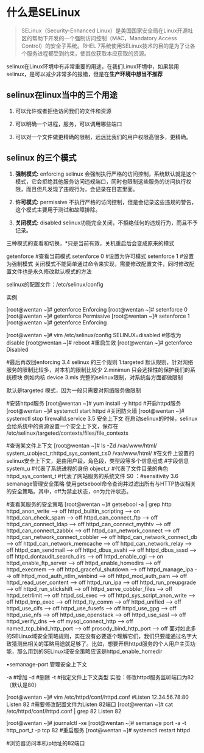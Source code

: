 <div style='display: none'>
  Date: 2022-01-15 22:43:40
  LastEditors: gyg
  LastEditTime: 2022-01-17 17:53:31
  FilePath: \test\1_15@Selinux安全子系统.mm.md
</div>

# 什么是SELinux

>SELinux（Security-Enhanced Linux）是美国国家安全局在Linux开源社区的帮助下开发的一个强制访问控制（MAC，Mandatory Access Control）的安全子系统。RHEL 7系统使用SELinux技术的目的是为了让各个服务进程都受到约束，使其仅获取本应获取的资源。

selinux在Linux环境中有非常重要的用途，在我们Linux环境中，如果禁用selinux，是可以减少非常多的报错，但是在**生产环境中想当不推荐**

## selinux在linux当中的三个用途

1. 可以允许或者拒绝访问我们的文件和资源

2. 可以明确一个进程，服务，可以调用哪些端口

3. 可以对一个文件做更精确的限制，远远比我们的用户权限高很多，更精确。

## selinux 的三个模式

1. **强制模式:** enforcing selinux 会强制执行严格的访问控制，系统默认就是这个模式，它会拒绝其他服务访问违规端口，同时也限制这些服务的访问执行权限，而且但凡发现了违规行为，会记录在日志里面。

2. **许可模式:** permissive 不执行严格的访问控制，但是会记录这些违规的警告，这个模式主要用于测试和故障排除。

3. **关闭模式:** disabled selinux功能完全关闭，不拒绝任何的违规行为，而且不予记录。

三种模式的查看和切换，*只是当前有效，关机重启后会变成原来的模式

getenforce      #查看当前模式
setenforce 0    #设置为许可模式
setenforce 1    #设置为强制模式
关闭模式不能简单通过命令来实现，需要修改配置文件，同时修改配置文件也是永久修改默认模式的方法

selinux的配置文件：/etc/selinux/config

实例

[root@wentan ~]# getenforce 
Enforcing
[root@wentan ~]# setenforce 0
[root@wentan ~]# getenforce 
Permissive
[root@wentan ~]# setenforce 1
[root@wentan ~]# getenforce 
Enforcing

[root@wentan ~]# vim /etc/selinux/config
SELINUX=disabled    #修改为disable
[root@wentan ~]# reboot    #重启生效
[root@wentan ~]# getenforce 
Disabled

#最后再改回enforcing
3.4 selinux 的三个规则
1.targeted 默认规则，针对网络服务的限制比较多，对本机的限制比较少
2.minimun 只会选择性的保护我们的系统模块 例如内核 device 
3.mls 完整的selinux限制，对系统各方面都做限制



默认是targeted 模式，因为一般只需要对网络服务做限制

 #安装httpd服务
[root@wentan ~]# yum install -y httpd
#开启httpd服务
[root@wentan ~]# systemctl start httpd
#关闭防火墙
[root@wentan ~]# systemctl stop firewalld.service
3.5 安全上下文
在启动selinux的时候，selinux会给系统中的资源设置一个安全上下文，保存在 /etc/selinux/targeted/contexts/files/file_contexts

#查询某文件上下文
[root@wentan ~]# ls -Zd /var/www/html/
system_u:object_r:httpd_sys_content_t:s0 /var/www/html/
#在文件上设置的selinux安全上下文，是由用户段，角色段，类型段等多个信息组成
 #字段信息
system_u        #代表了系统进程的身份
object_r        #代表了文件目录的角色
httpd_sys_content_t  #代表了网站服务的系统文件
S0 ：#sensitivity
3.6 semanage管理安全策略
使用getsebool命令查询并过滤出所有与HTTP协议相关的安全策略。其中，off为禁止状态，on为允许状态。

 #查看某服务的安全策略
[root@wentan ~]# getsebool -a | grep http
httpd_anon_write --> off
httpd_builtin_scripting --> on
httpd_can_check_spam --> off
httpd_can_connect_ftp --> off
httpd_can_connect_ldap --> off
httpd_can_connect_mythtv --> off
httpd_can_connect_zabbix --> off
httpd_can_network_connect --> off
httpd_can_network_connect_cobbler --> off
httpd_can_network_connect_db --> off
httpd_can_network_memcache --> off
httpd_can_network_relay --> off
httpd_can_sendmail --> off
httpd_dbus_avahi --> off
httpd_dbus_sssd --> off
httpd_dontaudit_search_dirs --> off
httpd_enable_cgi --> on
httpd_enable_ftp_server --> off
httpd_enable_homedirs --> off
httpd_execmem --> off
httpd_graceful_shutdown --> off
httpd_manage_ipa --> off
httpd_mod_auth_ntlm_winbind --> off
httpd_mod_auth_pam --> off
httpd_read_user_content --> off
httpd_run_ipa --> off
httpd_run_preupgrade --> off
httpd_run_stickshift --> off
httpd_serve_cobbler_files --> off
httpd_setrlimit --> off
httpd_ssi_exec --> off
httpd_sys_script_anon_write --> off
httpd_tmp_exec --> off
httpd_tty_comm --> off
httpd_unified --> off
httpd_use_cifs --> off
httpd_use_fusefs --> off
httpd_use_gpg --> off
httpd_use_nfs --> off
httpd_use_openstack --> off
httpd_use_sasl --> off
httpd_verify_dns --> off
mysql_connect_http --> off
named_tcp_bind_http_port --> off
prosody_bind_http_port --> off
面对如此多的SELinux域安全策略规则，实在没有必要逐个理解它们，我们只要能通过名字大致猜测出相关的策略用途就足够了。比如，想要开启httpd服务的个人用户主页功能，那么用到的SELinux域安全策略应该是httpd_enable_homedir

•semanage-port 管理安全上下文

-a         #增加
-d        #删除
-t        #指定文件上下文类型
实验：修改httpd服务监听端口为82（默认是80）

[root@wentan ~]# vim /etc/httpd/conf/httpd.conf
#Listen 12.34.56.78:80
Listen 82         #需要修改配置文件为Listen 82端口
[root@wentan ~]# cat /etc/httpd/conf/httpd.conf | grep 82
Listen 82

[root@wentan ~]# journalctl -xe
[root@wentan ~]# semanage port -a -t http_port_t -p tcp 82
#重启服务
[root@wentan ~]# systemctl restart httpd

#浏览器访问本机ip地址的82端口